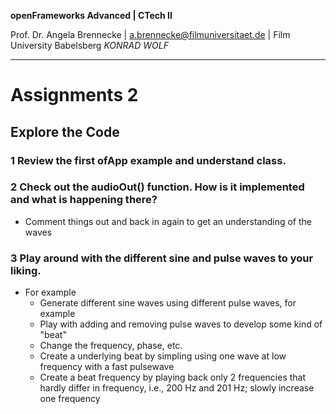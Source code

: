 <!-- ---  
title: openFrameworks Advanced
author: Angela Brennecke
affiliation: Film University Babelsberg KONRAD WOLF
date: Winter term 2019/20
---   -->
**openFrameworks Advanced | CTech II**

Prof. Dr. Angela Brennecke | a.brennecke@filmuniversitaet.de | Film University Babelsberg *KONRAD WOLF*

---

# Assignments 2

## Explore the Code

### 1 Review the first ofApp example and understand class.

### 2 Check out the audioOut() function. How is it implemented and what is happening there?

- Comment things out and back in again to get an understanding of the waves

### 3 Play around with the different sine and pulse waves to your liking. 

- For example
  - Generate different sine waves using different pulse waves, for example
  - Play with adding and removing pulse waves to develop some kind of "beat"
  - Change the frequency, phase, etc.
  - Create a underlying beat by simpling using one wave at low frequency with a fast pulsewave
  - Create a beat frequency by playing back only 2 frequencies that hardly differ in frequency, i.e., 200 Hz and 201 Hz; slowly increase one frequency 
